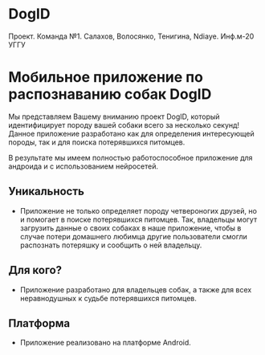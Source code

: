 # DogID
Проект. Команда №1. Салахов, Волосянко, Тенигина, Ndiaye. Инф.м-20 УГГУ
# Мобильное приложение по распознаванию собак DogID
Мы представляем Вашему вниманию проект DogID, который идентифицирует породу вашей собаки всего за несколько секунд! Данное приложение разработано как для определения интересующей породы, так и для поиска потерявшихся питомцев.

В результате мы имеем полностью работоспособное приложение для андроида и с использованием нейросетей.
## Уникальность
- Приложение не только определяет породу четвероногих друзей, но и помогает в  поиске потерявшихся питомцев. Так, владельцы  могут загрузить данные о своих собаках в наше приложение, чтобы в случае потери домашнего любимца другие пользователи смогли распознать потеряшку и сообщить о ней владельцу.
## Для кого?
- Приложение разработано для владельцев собак, а также для всех неравнодушных к судьбе потерявшихся питомцев.
## Платформа 
- Приложение реализовано на платформе Android.
